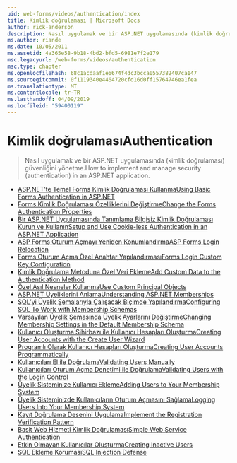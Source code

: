 ```yaml
---
uid: web-forms/videos/authentication/index
title: Kimlik doğrulaması | Microsoft Docs
author: rick-anderson
description: Nasıl uygulamak ve bir ASP.NET uygulamasında (kimlik doğrulaması) güvenliğini yönetme.
ms.author: riande
ms.date: 10/05/2011
ms.assetid: 4a365e58-9b18-4bd2-bfd5-6981e7f2e179
msc.legacyurl: /web-forms/videos/authentication
msc.type: chapter
ms.openlocfilehash: 68c1acdaaf1e6674f4dc3bcca0557382407ca147
ms.sourcegitcommit: 0f1119340e4464720cfd16d0ff15764746ea1fea
ms.translationtype: MT
ms.contentlocale: tr-TR
ms.lasthandoff: 04/09/2019
ms.locfileid: "59400119"
---
```

# <a name="authentication"></a><span data-ttu-id="95d0f-103">Kimlik doğrulaması</span><span class="sxs-lookup"><span data-stu-id="95d0f-103">Authentication</span></span>

> <span data-ttu-id="95d0f-104">Nasıl uygulamak ve bir ASP.NET uygulamasında (kimlik doğrulaması) güvenliğini yönetme.</span><span class="sxs-lookup"><span data-stu-id="95d0f-104">How to implement and manage security (authentication) in an ASP.NET application.</span></span>


- [<span data-ttu-id="95d0f-105">ASP.NET’te Temel Forms Kimlik Doğrulaması Kullanma</span><span class="sxs-lookup"><span data-stu-id="95d0f-105">Using Basic Forms Authentication in ASP.NET</span></span>](using-basic-forms-authentication-in-aspnet.md)
- [<span data-ttu-id="95d0f-106">Forms Kimlik Doğrulaması Özelliklerini Değiştirme</span><span class="sxs-lookup"><span data-stu-id="95d0f-106">Change the Forms Authentication Properties</span></span>](how-to-change-the-forms-authentication-properties.md)
- [<span data-ttu-id="95d0f-107">Bir ASP.NET Uygulamasında Tanımlama Bilgisiz Kimlik Doğrulaması Kurun ve Kullanın</span><span class="sxs-lookup"><span data-stu-id="95d0f-107">Setup and Use Cookie-less Authentication in an ASP.NET Application</span></span>](how-to-setup-and-use-cookie-less-authentication-in-an-aspnet-application.md)
- [<span data-ttu-id="95d0f-108">ASP Forms Oturum Açmayı Yeniden Konumlandırma</span><span class="sxs-lookup"><span data-stu-id="95d0f-108">ASP Forms Login Relocation</span></span>](asp-forms-login-relocation.md)
- [<span data-ttu-id="95d0f-109">Forms Oturum Açma Özel Anahtar Yapılandırması</span><span class="sxs-lookup"><span data-stu-id="95d0f-109">Forms Login Custom Key Configuration</span></span>](forms-login-custom-key-configuration.md)
- [<span data-ttu-id="95d0f-110">Kimlik Doğrulama Metoduna Özel Veri Ekleme</span><span class="sxs-lookup"><span data-stu-id="95d0f-110">Add Custom Data to the Authentication Method</span></span>](add-custom-data-to-the-authentication-method.md)
- [<span data-ttu-id="95d0f-111">Özel Asıl Nesneler Kullanma</span><span class="sxs-lookup"><span data-stu-id="95d0f-111">Use Custom Principal Objects</span></span>](use-custom-principal-objects.md)
- [<span data-ttu-id="95d0f-112">ASP.NET Üyeliklerini Anlama</span><span class="sxs-lookup"><span data-stu-id="95d0f-112">Understanding ASP.NET Memberships</span></span>](understanding-aspnet-memberships.md)
- [<span data-ttu-id="95d0f-113">SQL’yi Üyelik Şemalarıyla Çalışacak Biçimde Yapılandırma</span><span class="sxs-lookup"><span data-stu-id="95d0f-113">Configuring SQL To Work with Membership Schemas</span></span>](configuring-sql-to-work-with-membership-schemas.md)
- [<span data-ttu-id="95d0f-114">Varsayılan Üyelik Şemasında Üyelik Ayarlarını Değiştirme</span><span class="sxs-lookup"><span data-stu-id="95d0f-114">Changing Membership Settings in the Default Membership Schema</span></span>](changing-membership-settings-in-the-default-membership-schema.md)
- [<span data-ttu-id="95d0f-115">Kullanıcı Oluşturma Sihirbazı ile Kullanıcı Hesapları Oluşturma</span><span class="sxs-lookup"><span data-stu-id="95d0f-115">Creating User Accounts with the Create User Wizard</span></span>](creating-user-accounts-with-the-create-user-wizard.md)
- [<span data-ttu-id="95d0f-116">Programlı Olarak Kullanıcı Hesapları Oluşturma</span><span class="sxs-lookup"><span data-stu-id="95d0f-116">Creating User Accounts Programmatically</span></span>](creating-user-accounts-programmatically.md)
- [<span data-ttu-id="95d0f-117">Kullanıcıları El ile Doğrulama</span><span class="sxs-lookup"><span data-stu-id="95d0f-117">Validating Users Manually</span></span>](validating-users-manually.md)
- [<span data-ttu-id="95d0f-118">Kullanıcıları Oturum Açma Denetimi ile Doğrulama</span><span class="sxs-lookup"><span data-stu-id="95d0f-118">Validating Users with the Login Control</span></span>](validating-users-with-the-login-control.md)
- [<span data-ttu-id="95d0f-119">Üyelik Sisteminize Kullanıcı Ekleme</span><span class="sxs-lookup"><span data-stu-id="95d0f-119">Adding Users to Your Membership System</span></span>](adding-users-to-your-membership-system.md)
- [<span data-ttu-id="95d0f-120">Üyelik Sisteminizde Kullanıcıların Oturum Açmasını Sağlama</span><span class="sxs-lookup"><span data-stu-id="95d0f-120">Logging Users Into Your Membership System</span></span>](logging-users-into-your-membership-system.md)
- [<span data-ttu-id="95d0f-121">Kayıt Doğrulama Desenini Uygulama</span><span class="sxs-lookup"><span data-stu-id="95d0f-121">Implement the Registration Verification Pattern</span></span>](implement-the-registration-verification-pattern.md)
- [<span data-ttu-id="95d0f-122">Basit Web Hizmeti Kimlik Doğrulaması</span><span class="sxs-lookup"><span data-stu-id="95d0f-122">Simple Web Service Authentication</span></span>](simple-web-service-authentication.md)
- [<span data-ttu-id="95d0f-123">Etkin Olmayan Kullanıcılar Oluşturma</span><span class="sxs-lookup"><span data-stu-id="95d0f-123">Creating Inactive Users</span></span>](creating-inactive-users.md)
- [<span data-ttu-id="95d0f-124">SQL Ekleme Koruması</span><span class="sxs-lookup"><span data-stu-id="95d0f-124">SQL Injection Defense</span></span>](sql-injection-defense.md)

